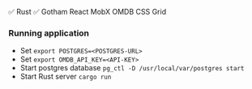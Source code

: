 ✅ Rust
✅ Gotham
React
MobX
OMDB
CSS Grid

### Running application

- Set `export POSTGRES=<POSTGRES-URL>`
- Set `export OMDB_API_KEY=<API-KEY>`
- Start postgres database `pg_ctl -D /usr/local/var/postgres start`
- Start Rust server `cargo run`
